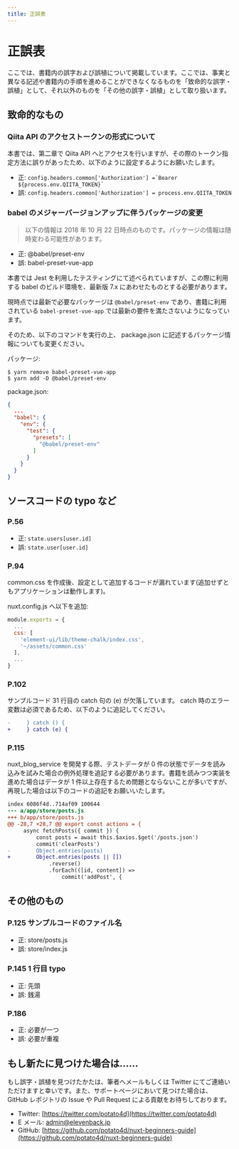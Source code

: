 ```yaml
---
title: 正誤表
---
```


# 正誤表

ここでは、書籍内の誤字および誤植について掲載しています。ここでは、事実と異なる記述や書籍内の手順を進めることができなくなるものを「致命的な誤字・誤植」として、それ以外のものを「その他の誤字・誤植」として取り扱います。

## 致命的なもの

### Qiita API のアクセストークンの形式について

本書では、第二章で Qiita API へとアクセスを行いますが、その際のトークン指定方法に誤りがあったため、以下のように設定するようにお願いたします。

- 正: <code>config.headers.common['Authorization'] =\`Bearer ${process.env.QIITA_TOKEN}\`</code>
- 誤: `config.headers.common['Authorization'] = process.env.QIITA_TOKEN`

### babel のメジャーバージョンアップに伴うパッケージの変更

> 以下の情報は 2018 年 10 月 22 日時点のものです。パッケージの情報は随時変わる可能性があります。

- 正: @babel/preset-env
- 誤: babel-preset-vue-app

本書では Jest を利用したテスティングにて述べられていますが、この際に利用する babel のビルド環境を、最新版 7.x にあわせたものとする必要があります。

現時点では最新で必要なパッケージは `@babel/preset-env` であり、書籍に利用されている `babel-preset-vue-app` では最新の要件を満たさないようになっています。

そのため、以下のコマンドを実行の上、 package.json に記述するパッケージ情報についても変更ください。

パッケージ:

```
$ yarn remove babel-preset-vue-app
$ yarn add -D @babel/preset-env
```

package.json:

```json
{
  ...
  "babel": {
    "env": {
      "test": {
        "presets": [
          "@babel/preset-env"
        ]
      }
    }
  }
}
```

## ソースコードの typo など

### P.56

- 正: `state.users[user.id]`
- 誤: `state.user[user.id]`

### P.94

common.css を作成後、設定として追加するコードが漏れています(追加せずともアプリケーションは動作します)。

nuxt.config.js へ以下を追加:

```js
module.exports = {
  ...
  css: [
    'element-ui/lib/theme-chalk/index.css',
    '~/assets/common.css'
  ],
  ...
}
```

### P.102

サンプルコード 31 行目の catch 句の (e) が欠落しています。 catch 時のエラー変数は必須であるため、以下のように追記してください。

```diff
-     } catch () {
+     } catch (e) {
```

### P.115

nuxt_blog_service を開発する際、テストデータが 0 件の状態でデータを読み込みを試みた場合の例外処理を追記する必要があります。書籍を読みつつ実装を進めた場合はデータが 1 件以上存在するため問題とならないことが多いですが、再現した場合は以下のコードの追記をお願いいたします。

```diff
index 6086f4d..714af09 100644
--- a/app/store/posts.js
+++ b/app/store/posts.js
@@ -28,7 +28,7 @@ export const actions = {
     async fetchPosts({ commit }) {
         const posts = await this.$axios.$get('/posts.json')
         commit('clearPosts')
-        Object.entries(posts)
+        Object.entries(posts || [])
             .reverse()
             .forEach(([id, content]) =>
                 commit('addPost', {
```

## その他のもの

### P.125 サンプルコードのファイル名

- 正: store/posts.js
- 誤: store/index.js

### P.145 1 行目 typo

- 正: 先頭
- 誤: 銭湯

### P.186

- 正: 必要が一つ
- 誤: 必要が重複

## もし新たに見つけた場合は……

もし誤字・誤植を見つけたかたは、筆者へメールもしくは Twitter にてご連絡いただけますと幸いです。また、サポートページにおいて見つけた場合は、 GitHub レポジトリの Issue や Pull Request による貢献をお待ちしております。

- Twitter: [https://twitter.com/potato4d](https://twitter.com/potato4d)
- E メール: [admin@elevenback.jp](mailto:admin@elevenback.jp)
- GitHub: [https://github.com/potato4d/nuxt-beginners-guide](https://github.com/potato4d/nuxt-beginners-guide)
